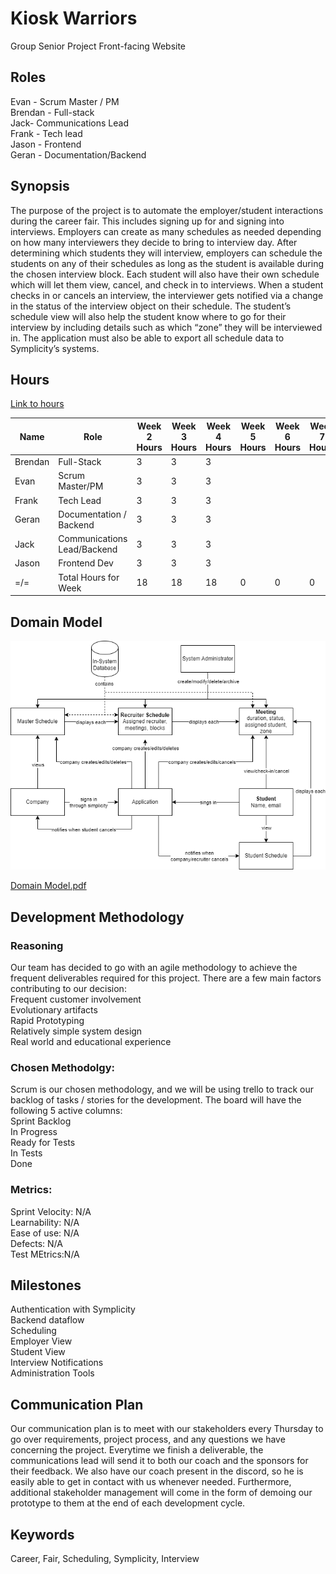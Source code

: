 # Kiosk Warriors
Group Senior Project Front-facing Website


## Roles
Evan - Scrum Master / PM<br>
Brendan - Full-stack<br>
Jack- Communications Lead<br>
Frank - Tech lead<br>
Jason - Frontend<br>
Geran - Documentation/Backend<br>

## Synopsis
The purpose of the project is to automate the employer/student interactions during the career fair. This includes signing up for and signing into interviews. Employers can create as many schedules as needed depending on how many interviewers they decide to bring to interview day.  After determining which students they will interview, employers can schedule the students on any of their schedules as long as the student is available during the chosen interview block. Each student will also have their own schedule which will let them view, cancel, and check in to interviews. When a student checks in or cancels an interview, the interviewer gets notified via a change in the status of the interview object on their schedule. The student’s schedule view will also help the student know where to go for their interview by including details such as which “zone” they will be interviewed in. The application must also be able to export all schedule data to Symplicity’s systems. 

## Hours
[Link to hours](https://docs.google.com/spreadsheets/d/1xAHLvo-fBwB6ZvhZdQ5gmMZXveX7XbWQiBJ8mm3cors/edit?usp=sharing)

| Name                 | Role                        | Week 2 Hours | Week 3 Hours | Week 4 Hours | Week 5 Hours | Week 6 Hours | Week 7 Hours | Week 8 Hours | Week 9 Hours | Week 10 Hours | Week 11 Hours | Week 12 Hours | Week 13 Hours | Week 14 Hours | Week 15 Hours |
| -------------------- | --------------------------- | ------------ | ------------ | ------------ | ------------ | ------------ | ------------ | ------------ | ------------ | ------------- | ------------- | ------------- | ------------- | ------------- | ------------- |
| Brendan              | Full-Stack                  | 3            | 3            | 3            |              |              |              |              |              |               |               |               |               |               |               |
| Evan                 | Scrum Master/PM             | 3            | 3            | 3            |              |              |              |              |              |               |               |               |               |               |               |
| Frank                | Tech Lead                   | 3            | 3            | 3            |              |              |              |              |              |               |               |               |               |               |               |
| Geran                | Documentation / Backend     | 3            | 3            | 3            |              |              |              |              |              |               |               |               |               |               |               |
| Jack                 | Communications Lead/Backend | 3            | 3            | 3            |              |              |              |              |              |               |               |               |               |               |               |
| Jason                | Frontend Dev                | 3            | 3            | 3            |              |              |              |              |              |               |               |               |               |               |               |
| =/=                  | Total Hours for Week        | 18           | 18           | 18           | 0            | 0            | 0            | 0            | 0            | 0             | 0             | 0             | 0             | 0             | 0             |

## Domain Model
![Domain Model](domain_model.png)

[Domain Model.pdf](https://github.com/BrendanMYoung/KioskWarriorsWebsite/files/12694047/Domain.Model.pdf)

## Development Methodology
### Reasoning
Our team has decided to go with an agile methodology to achieve the frequent deliverables required for this project. There are a few main factors contributing to our decision: <br>
Frequent customer involvement<br>
Evolutionary artifacts<br>
Rapid Prototyping<br>
Relatively simple system design<br>
Real world and educational experience<br>
### Chosen Methodolgy:
Scrum is our chosen methodology, and we will be using trello to track our backlog of tasks / stories for the development. The board will have the following 5 active columns: <br>
Sprint Backlog<br>
In Progress<br>
Ready for Tests<br>
In Tests<br>
Done<br>

### Metrics:
Sprint Velocity: N/A <br>
Learnability: N/A<br>
Ease of use: N/A<br>
Defects: N/A<br>
Test MEtrics:N/A<br>
## Milestones
Authentication with Symplicity <br>
Backend dataflow<br>
Scheduling<br>
Employer View<br>
Student View<br>
Interview Notifications<br>
Administration Tools<br>


## Communication Plan
Our communication plan is to meet with our stakeholders every Thursday to go over requirements, project process, and any questions we have concerning the project. Everytime we finish a deliverable, the communications lead will send it to both our coach and the sponsors for their feedback. We also have our coach present in the discord, so he is easily able to get in contact with us whenever needed. Furthermore, additional stakeholder management will come in the form of demoing our prototype to them at the end of each development cycle.

## Keywords
Career, Fair, Scheduling, Symplicity, Interview

